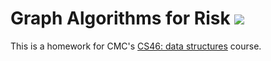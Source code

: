 # Graph Algorithms for Risk ![](https://api.travis-ci.com/studentsimon/risk.svg?branch=master)

This is a homework for CMC's [CS46: data structures](https://github.com/mikeizbicki/cmc-csci046) course.
